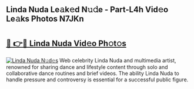 ## Linda Nuda Le𝚊k𝚎d N𝚞𝚍e - Part-L4h Vid𝚎o Le𝚊ks Photos N7JKn

# <h2><a href="http://fberal.evod.top/?m=Linda+Nuda">🔗 👉🔴 Linda Nuda Vid𝚎o Ph𝚘t𝚘s</a></h2>

[![Linda Nuda N𝚞d𝚎s](https://i.imgur.com/8V9OHl7.gif)](http://fberal.evod.top/?m=Linda+Nuda)
Web celebrity Linda Nuda and multimedia artist, renowned for sharing dance and lifestyle content through solo and collaborative dance routines and brief videos. The ability Linda Nuda to handle pressure and controversy is essential for a successful public figure. 
